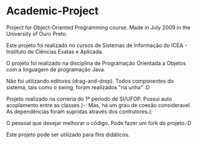Academic-Project
================

Project for Object-Oriented Programming course. Made in July 2009 in the University of Ouro Preto.

Este projeto foi realizado no cursos de Sistemas de Informação do ICEA - Instituto de Ciências Exatas e Aplicada.

O projeto foi realizado na disciplina de Programação Orientada a Objetos com a linguagem de programação Java.

Não foi utilizando editores (drag-and-drop). Todos componentes do sistema, tais como o swing, foram realizados
"na unha" :D

Projeto realizado na correria do 1º período de SI/UFOP.
Possui auto acoplamento entre as classes.)-:
Mas, há um grau de coesão consideravel. As dependências foram supridas através dos contrutores.(:

O pessoal que desejar melhorar o código. Pode fazer um fork do projeto.:D

Este projeto pode ser utilizado para fins didáticos.
